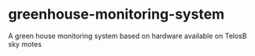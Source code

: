 # greenhouse-monitoring-system
A green house monitoring system based on hardware available on TelosB sky motes
